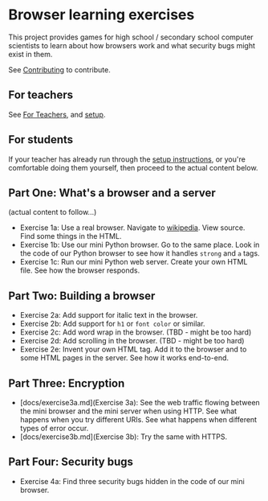 # Browser learning exercises

This project provides games for high school / secondary school computer scientists
to learn about how browsers work and what security bugs might exist in them.

See [Contributing](docs/contributing.md) to contribute.

## For teachers

See [For Teachers](docs/for-teachers.md), and [setup](docs/setup.md).

## For students

If your teacher has already run through the [setup instructions](docs/setup.md),
or you're comfortable doing them yourself, then proceed to the actual content
below.

## Part One: What's a browser and a server

(actual content to follow...)

* Exercise 1a: Use a real browser. Navigate to [wikipedia](https://en.wikipedia.org).
  View source. Find some things in the HTML.
* Exercise 1b: Use our mini Python browser. Go to the same place. Look in
  the code of our Python browser to see how it handles `strong` and `a` tags.
* Exercise 1c: Run our mini Python web server. Create your own HTML file.
  See how the browser responds.

## Part Two: Building a browser

* Exercise 2a: Add support for italic text in the browser.
* Exercise 2b: Add support for `h1` or `font color` or similar.
* Exercise 2c: Add word wrap in the browser. (TBD - might be too hard)
* Exercise 2d: Add scrolling in the browser. (TBD - might be too hard)
* Exercise 2e: Invent your own HTML tag. Add it to the browser and to some
  HTML pages in the server. See how it works end-to-end.

## Part Three: Encryption

* [docs/exercise3a.md](Exercise 3a): See the web traffic flowing between the mini browser and
  the mini server when using HTTP. See what happens when you try different
  URIs. See what happens when different types of error occur.
* [docs/exercise3b.md](Exercise 3b): Try the same with HTTPS.

## Part Four: Security bugs

* Exercise 4a: Find three security bugs hidden in the code of our mini
  browser.